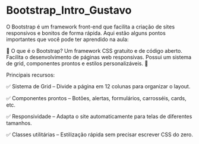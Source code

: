 # Bootstrap_Intro_Gustavo

 O Bootstrap é um framework front-end que facilita a criação de sites responsivos e bonitos de forma rápida. Aqui estão alguns pontos importantes que você pode ter aprendido na aula:

🔹 O que é o Bootstrap?
Um framework CSS gratuito e de código aberto.
Facilita o desenvolvimento de páginas web responsivas.
Possui um sistema de grid, componentes prontos e estilos personalizáveis.
🔹 

Principais recursos:

✅ Sistema de Grid – Divide a página em 12 colunas para organizar o layout.

✅ Componentes prontos – Botões, alertas, formulários, carrosséis, cards, etc.

✅ Responsividade – Adapta o site automaticamente para telas de diferentes tamanhos.

✅ Classes utilitárias – Estilização rápida sem precisar escrever CSS do zero.

